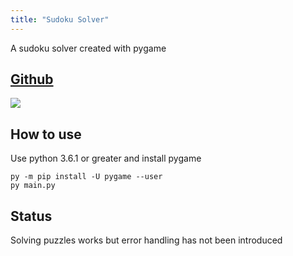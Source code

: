 ```yaml
---
title: "Sudoku Solver"
---
```


<p class="lead">A sudoku solver created with pygame</p>

## [Github](https://github.com/BergrosGigja/Sudoku-solver)

![](https://i.imgur.com/aAieSnR.gif)

## How to use
Use python 3.6.1 or greater and install pygame
```
py -m pip install -U pygame --user
py main.py
```
## Status
Solving puzzles works but error handling has not been introduced
